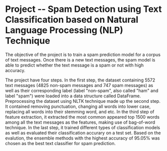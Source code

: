 # Project -- Spam Detection using Text Classification based on Natural Language Processing (NLP) Technique 

The objective of the project is to train a spam prediction model for a corpus of text messages. Once there is a new text messages, the spam model is able to predict whether the text message is a spam or not with high accuracy.

The project have four steps. In the first step, the dataset containing 5572 text messages (4825 non-spam messages and 747 spam messages) 
as well as their corresponding label (label "non-spam", also called "ham" and label "spam") were loaded into a data structure called DataFrame. Preprocessing the dataset using NLTK technique made up the second step. It contained removing punctuation, changing all words into lower case, replacing all words into their stemming word, and etc. In the third step of feature extraction, it extracted the most common appeared top 1500 words among all the text messages as the features, making use of bag-of-word technique. In the last step, it trained different types of classification models as well as evaluated their classification accurary on a test set. Based on the evalution, the ensemble methods with the highest accuracy of 95.05% was chosen as the best text classifier for spam prediction.

